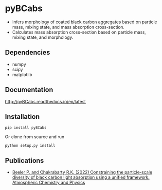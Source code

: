 # pyBCabs

  * Infers morphology of coated black carbon aggregates based on particle mass, mixing state, and mass absorption cross-section.
  * Calculates mass absorption cross-section based on particle mass, mixing state, and morphology.

## Dependencies

  * numpy
  * scipy
  * matplotlib

## Documentation

http://pyBCabs.readthedocs.io/en/latest

## Installation

	pip install pyBCabs

Or clone from source and run

	python setup.py install

## Publications

  * [Beeler P. and Chakrabarty R.K. (2022) Constraining the particle-scale diversity of black carbon light absorption using a unified framework. Atmospheric Chemistry and Physics](https://doi.org/10.5194/acp-22-14825-2022)